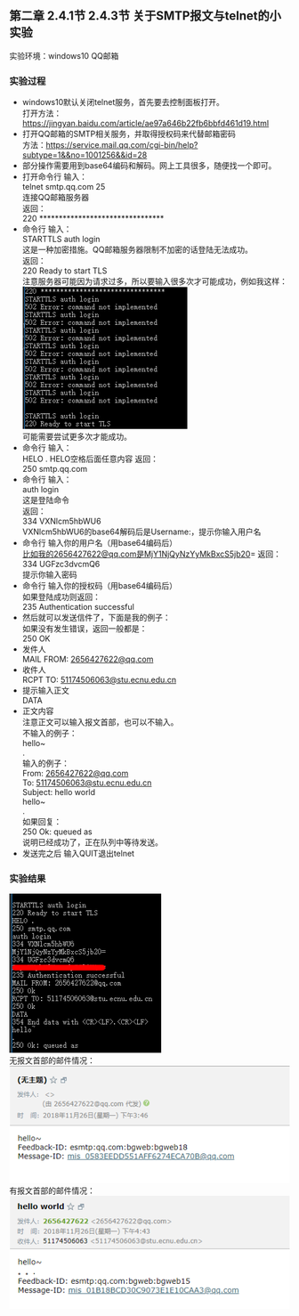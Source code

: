 ## 第二章 2.4.1节 2.4.3节 关于SMTP报文与telnet的小实验

实验环境：windows10
QQ邮箱

### 实验过程

* windows10默认关闭telnet服务，首先要去控制面板打开。 <br>
打开方法：https://jingyan.baidu.com/article/ae97a646b22fb6bbfd461d19.html
* 打开QQ邮箱的SMTP相关服务，并取得授权码来代替邮箱密码 <br>
方法：https://service.mail.qq.com/cgi-bin/help?subtype=1&&no=1001256&&id=28
* 部分操作需要用到base64编码和解码。网上工具很多，随便找一个即可。
* 打开命令行 输入：<br>
telnet smtp.qq.com 25 <br>
连接QQ邮箱服务器 <br>
返回：<br>
220 ********************************
* 命令行 输入：<br>
STARTTLS auth login <br>
这是一种加密措施。QQ邮箱服务器限制不加密的话登陆无法成功。<br>
返回：<br>
220 Ready to start TLS<br>
注意服务器可能因为请求过多，所以要输入很多次才可能成功，例如我这样：<br>
![Image text](try%20many%20times.png) <br>
可能需要尝试更多次才能成功。
* 命令行 输入：<br>
HELO .
HELO空格后面任意内容
返回：<br>
250 smtp.qq.com
* 命令行 输入：<br>
auth login<br>
这是登陆命令<br>
返回：<br>
334 VXNlcm5hbWU6 <br>
VXNlcm5hbWU6的base64解码后是Username:，提示你输入用户名
* 命令行 输入你的用户名（用base64编码后）<br>
比如我的2656427622@qq.com是MjY1NjQyNzYyMkBxcS5jb20=
返回：<br>
334 UGFzc3dvcmQ6<br>
提示你输入密码
* 命令行 输入你的授权码（用base64编码后）<br>
如果登陆成功则返回：<br>
235 Authentication successful
* 然后就可以发送信件了，下面是我的例子：<br>
如果没有发生错误，返回一般都是：<br>
250 OK
* 发件人<br>
MAIL FROM: 2656427622@qq.com<br>
* 收件人<br>
RCPT TO: 51174506063@stu.ecnu.edu.cn<br>
* 提示输入正文<br>
DATA<br>
* 正文内容<br>
注意正文可以输入报文首部，也可以不输入。<br>
不输入的例子：<br>
hello~<br>
.<br>
输入的例子：<br>
From: 2656427622@qq.com<br>
To: 51174506063@stu.ecnu.edu.cn<br>
Subject: hello world<br>
hello~<br>
.<br>
如果回复：<br>
250 Ok: queued as<br>
说明已经成功了，正在队列中等待发送。
* 发送完之后 输入QUIT退出telnet

### 实验结果
![Image text](experimentation.png)<br>
无报文首部的邮件情况：<br>
![Image text](noHeader.png)<br>
有报文首部的邮件情况：<br>
![Image text](hasHeader.png)<br>
